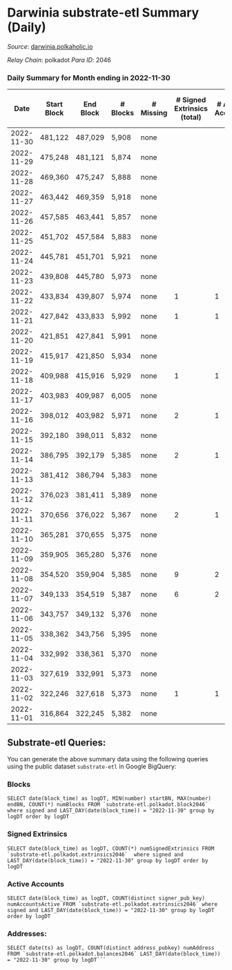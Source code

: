 # Darwinia substrate-etl Summary (Daily)

_Source_: [darwinia.polkaholic.io](https://darwinia.polkaholic.io)

*Relay Chain*: polkadot
*Para ID*: 2046



### Daily Summary for Month ending in 2022-11-30


| Date | Start Block | End Block | # Blocks | # Missing | # Signed Extrinsics (total) | # Active Accounts | # Addresses with Balances | # Events | # Transfers | # XCM Transfers In | # XCM Transfers Out |
| ---- | ----------- | --------- | -------- | --------- | --------------------------- | ----------------- | ------------------------- | -------- | ----------- | ------------------ | ------------------- |
| 2022-11-30 | 481,122 | 487,029 | 5,908 | none |  |  | 21 | 11,819 |   |   |   |
| 2022-11-29 | 475,248 | 481,121 | 5,874 | none |  |  | 21 | 11,751 |   |   |   |
| 2022-11-28 | 469,360 | 475,247 | 5,888 | none |  |  | 21 | 11,780 |   |   |   |
| 2022-11-27 | 463,442 | 469,359 | 5,918 | none |  |  | 21 | 11,839 |   |   |   |
| 2022-11-26 | 457,585 | 463,441 | 5,857 | none |  |  |  | 11,717 |   |   |   |
| 2022-11-25 | 451,702 | 457,584 | 5,883 | none |  |  | 21 | 11,770 |   |   |   |
| 2022-11-24 | 445,781 | 451,701 | 5,921 | none |  |  | 21 | 11,845 |   |   |   |
| 2022-11-23 | 439,808 | 445,780 | 5,973 | none |  |  | 21 | 11,949 |   |   |   |
| 2022-11-22 | 433,834 | 439,807 | 5,974 | none | 1 | 1 |  | 12,021 | 61  | 1  | 1  |
| 2022-11-21 | 427,842 | 433,833 | 5,992 | none | 1 | 1 | 21 | 12,058 | 61  | 1  | 1  |
| 2022-11-20 | 421,851 | 427,841 | 5,991 | none |  |  | 21 | 11,988 |   | 1  |   |
| 2022-11-19 | 415,917 | 421,850 | 5,934 | none |  |  |  | 11,874 |   | 1  |   |
| 2022-11-18 | 409,988 | 415,916 | 5,929 | none | 1 | 1 | 21 | 11,868 |   |   |   |
| 2022-11-17 | 403,983 | 409,987 | 6,005 | none |  |  |  | 12,013 |   |   |   |
| 2022-11-16 | 398,012 | 403,982 | 5,971 | none | 2 | 1 |  | 12,085 | 122  | 2  | 2  |
| 2022-11-15 | 392,180 | 398,011 | 5,832 | none |  |  |  | 11,668 |   |   |   |
| 2022-11-14 | 386,795 | 392,179 | 5,385 | none | 2 | 1 |  | 10,913 | 122  | 2  | 2  |
| 2022-11-13 | 381,412 | 386,794 | 5,383 | none |  |  | 21 | 10,769 |   |   |   |
| 2022-11-12 | 376,023 | 381,411 | 5,389 | none |  |  |  | 10,781 |   |   |   |
| 2022-11-11 | 370,656 | 376,022 | 5,367 | none | 2 | 1 |  | 10,877 | 122  | 2  | 2  |
| 2022-11-10 | 365,281 | 370,655 | 5,375 | none |  |  |  | 10,753 |   |   |   |
| 2022-11-09 | 359,905 | 365,280 | 5,376 | none |  |  |  | 10,755 |   |   |   |
| 2022-11-08 | 354,520 | 359,904 | 5,385 | none | 9 | 2 | 21 | 11,136 | 326  |   |   |
| 2022-11-07 | 349,133 | 354,519 | 5,387 | none | 6 | 2 |  | 11,011 | 209  |   |   |
| 2022-11-06 | 343,757 | 349,132 | 5,376 | none |  |  |  | 10,755 |   |   |   |
| 2022-11-05 | 338,362 | 343,756 | 5,395 | none |  |  | 21 | 10,793 |   |   |   |
| 2022-11-04 | 332,992 | 338,361 | 5,370 | none |  |  | 21 | 10,743 |   |   |   |
| 2022-11-03 | 327,619 | 332,991 | 5,373 | none |  |  |  | 10,748 |   |   |   |
| 2022-11-02 | 322,246 | 327,618 | 5,373 | none | 1 | 1 | 21 | 10,823 | 61  | 1  | 1  |
| 2022-11-01 | 316,864 | 322,245 | 5,382 | none |  |  | 21 | 10,767 |   |   |   |

## Substrate-etl Queries:
You can generate the above summary data using the following queries using the public dataset `substrate-etl` in Google BigQuery:


### Blocks
```
SELECT date(block_time) as logDT, MIN(number) startBN, MAX(number) endBN, COUNT(*) numBlocks FROM `substrate-etl.polkadot.block2046`  where signed and LAST_DAY(date(block_time)) = "2022-11-30" group by logDT order by logDT
```


### Signed Extrinsics
```
SELECT date(block_time) as logDT, COUNT(*) numSignedExtrinsics FROM `substrate-etl.polkadot.extrinsics2046`  where signed and LAST_DAY(date(block_time)) = "2022-11-30" group by logDT order by logDT
```


### Active Accounts
```
SELECT date(block_time) as logDT, COUNT(distinct signer_pub_key) numAccountsActive FROM `substrate-etl.polkadot.extrinsics2046` where signed and LAST_DAY(date(block_time)) = "2022-11-30" group by logDT order by logDT
```


### Addresses:
```
SELECT date(ts) as logDT, COUNT(distinct address_pubkey) numAddress FROM `substrate-etl.polkadot.balances2046` LAST_DAY(date(block_time)) = "2022-11-30" group by logDT```

